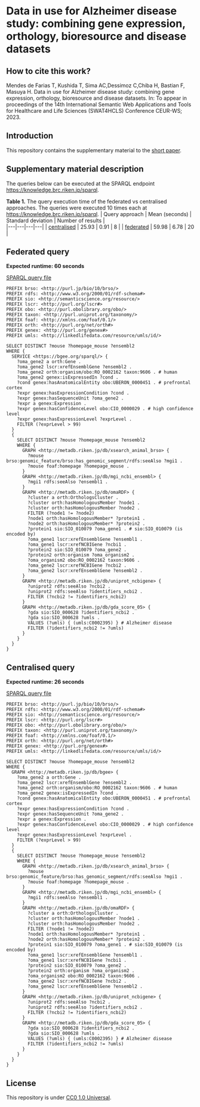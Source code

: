 # Data in use for Alzheimer disease study: combining gene expression, orthology, bioresource and disease datasets

## How to cite this work?

Mendes de Farias T, Kushida T, Sima AC,Dessimoz C,Chiba H, Bastian F, Masuya H. Data in use for Alzheimer disease study: combining gene 
expression, orthology, bioresource and disease datasets. In: To appear in proceedings of the 14th International Semantic Web Applications and Tools for Healthcare and Life 
Sciences (SWAT4HCLS) Conference CEUR-WS; 2023.

## Introduction 

This repository contains the supplementary material to the [short paper](SWAT4HCLS_2023___Data_in_use_for_Alzheimer.pdf).

## Supplementary material description

The queries below can be executed at the SPARQL endpoint https://knowledge.brc.riken.jp/sparql.

**Table 1.** The query execution time of the federated vs centralised approaches. The queries were executed 10 times each at https://knowledge.brc.riken.jp/sparql.
| Query approach | Mean (seconds) | Standard deviation | Number of results |  
|---|---|---|---|
| [centralised](centralised_query.rq) | 25.93 | 0.91 | 8 |
| [federated](federated_query.rq) | 59.98 | 6.78 | 20 |

## Federated query
**Expected runtime: 60 seconds**

[SPARQL query file](federated_query.rq) 
```
PREFIX brso: <http://purl.jp/bio/10/brso/>
PREFIX rdfs: <http://www.w3.org/2000/01/rdf-schema#>
PREFIX sio: <http://semanticscience.org/resource/>
PREFIX lscr: <http://purl.org/lscr#>
PREFIX obo: <http://purl.obolibrary.org/obo/>
PREFIX taxon: <http://purl.uniprot.org/taxonomy/>
PREFIX foaf: <http://xmlns.com/foaf/0.1/>
PREFIX orth: <http://purl.org/net/orth#>
PREFIX genex: <http://purl.org/genex#>
PREFIX umls: <http://linkedlifedata.com/resource/umls/id/>

SELECT DISTINCT ?mouse ?homepage_mouse ?ensembl2
WHERE {
  SERVICE <https://bgee.org/sparql/> {
    ?oma_gene2 a orth:Gene .
    ?oma_gene2 lscr:xrefEnsemblGene ?ensembl2 .
    ?oma_gene2 orth:organism/obo:RO_0002162 taxon:9606 . # human
    ?oma_gene2 genex:isExpressedIn ?cond .
    ?cond genex:hasAnatomicalEntity obo:UBERON_0000451 . # prefrontal cortex
    ?expr genex:hasExpressionCondition ?cond .
    ?expr genex:hasSequenceUnit ?oma_gene2 .
    ?expr a genex:Expression .
    ?expr genex:hasConfidenceLevel obo:CIO_0000029 . # high confidence level
    ?expr genex:hasExpressionLevel ?exprLevel .
    FILTER (?exprLevel > 99)
  }
  {
    SELECT DISTINCT ?mouse ?homepage_mouse ?ensembl2
    WHERE {
      GRAPH <http://metadb.riken.jp/db/xsearch_animal_brso> {
        ?mouse brso:genomic_feature/brso:has_genomic_segment/rdfs:seeAlso ?mgi1 .
        ?mouse foaf:homepage ?homepage_mouse .
      }
      GRAPH <http://metadb.riken.jp/db/mgi_ncbi_ensembl> {
        ?mgi1 rdfs:seeAlso ?ensembl1 .
      }
      GRAPH <http://metadb.riken.jp/db/omaRDF> {
        ?cluster a orth:OrthologsCluster .
        ?cluster orth:hasHomologousMember ?node1 .
        ?cluster orth:hasHomologousMember ?node2 .
        FILTER (?node1 != ?node2)
        ?node1 orth:hasHomologousMember* ?protein1 .
        ?node2 orth:hasHomologousMember* ?protein2 .
        ?protein1 sio:SIO_010079 ?oma_gene1 . # sio:SIO_010079 (is encoded by)
        ?oma_gene1 lscr:xrefEnsemblGene ?ensembl1 .
        ?oma_gene1 lscr:xrefNCBIGene ?ncbi1 .
        ?protein2 sio:SIO_010079 ?oma_gene2 .
        ?protein2 orth:organism ?oma_organism2 .
        ?oma_organism2 obo:RO_0002162 taxon:9606 .
        ?oma_gene2 lscr:xrefNCBIGene ?ncbi2 .
        ?oma_gene2 lscr:xrefEnsemblGene ?ensembl2 .
      }
      GRAPH <http://metadb.riken.jp/db/uniprot_ncbigene> {
        ?uniprot2 rdfs:seeAlso ?ncbi2 .
        ?uniprot2 rdfs:seeAlso ?identifiers_ncbi2 .
        FILTER (?ncbi2 != ?identifiers_ncbi2)
      }
      GRAPH <http://metadb.riken.jp/db/gda_score_05> {
        ?gda sio:SIO_000628 ?identifiers_ncbi2 .
        ?gda sio:SIO_000628 ?umls .
        VALUES (?umls) { (umls:C0002395) } # Alzheimer disease
        FILTER (?identifiers_ncbi2 != ?umls)
      }
    }
  }
}
```

## Centralised query
**Expected runtime: 26 seconds**

[SPARQL query file](centralised_query.rq) 
```
PREFIX brso: <http://purl.jp/bio/10/brso/>
PREFIX rdfs: <http://www.w3.org/2000/01/rdf-schema#>
PREFIX sio: <http://semanticscience.org/resource/>
PREFIX lscr: <http://purl.org/lscr#>
PREFIX obo: <http://purl.obolibrary.org/obo/>
PREFIX taxon: <http://purl.uniprot.org/taxonomy/>
PREFIX foaf: <http://xmlns.com/foaf/0.1/>
PREFIX orth: <http://purl.org/net/orth#>
PREFIX genex: <http://purl.org/genex#>
PREFIX umls: <http://linkedlifedata.com/resource/umls/id/>

SELECT DISTINCT ?mouse ?homepage_mouse ?ensembl2
WHERE {
  GRAPH <http://metadb.riken.jp/db/bgee> {
    ?oma_gene2 a orth:Gene .
    ?oma_gene2 lscr:xrefEnsemblGene ?ensembl2 .
    ?oma_gene2 orth:organism/obo:RO_0002162 taxon:9606 . # human
    ?oma_gene2 genex:isExpressedIn ?cond .
    ?cond genex:hasAnatomicalEntity obo:UBERON_0000451 . # prefrontal cortex
    ?expr genex:hasExpressionCondition ?cond .
    ?expr genex:hasSequenceUnit ?oma_gene2 .
    ?expr a genex:Expression .
    ?expr genex:hasConfidenceLevel obo:CIO_0000029 . # high confidence level
    ?expr genex:hasExpressionLevel ?exprLevel .
    FILTER (?exprLevel > 99)
  }
  {
    SELECT DISTINCT ?mouse ?homepage_mouse ?ensembl2
    WHERE {
      GRAPH <http://metadb.riken.jp/db/xsearch_animal_brso> {
        ?mouse brso:genomic_feature/brso:has_genomic_segment/rdfs:seeAlso ?mgi1 .
        ?mouse foaf:homepage ?homepage_mouse .
      }
      GRAPH <http://metadb.riken.jp/db/mgi_ncbi_ensembl> {
        ?mgi1 rdfs:seeAlso ?ensembl1 .
      }
      GRAPH <http://metadb.riken.jp/db/omaRDF> {
        ?cluster a orth:OrthologsCluster .
        ?cluster orth:hasHomologousMember ?node1 .
        ?cluster orth:hasHomologousMember ?node2 .
        FILTER (?node1 != ?node2)
        ?node1 orth:hasHomologousMember* ?protein1 .
        ?node2 orth:hasHomologousMember* ?protein2 .
        ?protein1 sio:SIO_010079 ?oma_gene1 . # sio:SIO_010079 (is encoded by)
        ?oma_gene1 lscr:xrefEnsemblGene ?ensembl1 .
        ?oma_gene1 lscr:xrefNCBIGene ?ncbi1 .
        ?protein2 sio:SIO_010079 ?oma_gene2 .
        ?protein2 orth:organism ?oma_organism2 .
        ?oma_organism2 obo:RO_0002162 taxon:9606 .
        ?oma_gene2 lscr:xrefNCBIGene ?ncbi2 .
        ?oma_gene2 lscr:xrefEnsemblGene ?ensembl2 .
      }
      GRAPH <http://metadb.riken.jp/db/uniprot_ncbigene> {
        ?uniprot2 rdfs:seeAlso ?ncbi2 .
        ?uniprot2 rdfs:seeAlso ?identifiers_ncbi2 .
        FILTER (?ncbi2 != ?identifiers_ncbi2)
      }
      GRAPH <http://metadb.riken.jp/db/gda_score_05> {
        ?gda sio:SIO_000628 ?identifiers_ncbi2 .
        ?gda sio:SIO_000628 ?umls .
        VALUES (?umls) { (umls:C0002395) } # Alzheimer disease
        FILTER (?identifiers_ncbi2 != ?umls)
      }
    }
  }
}
```


## License
This repository is under [CC0 1.0 Universal](https://creativecommons.org/publicdomain/zero/1.0/).
